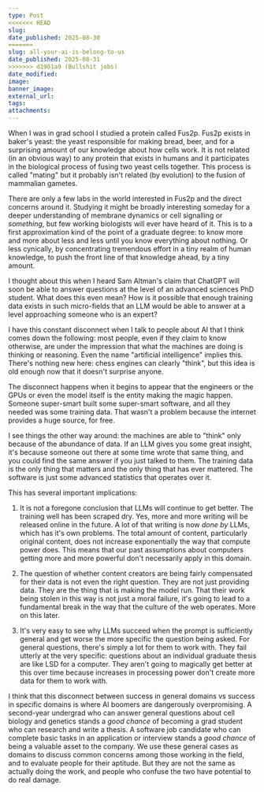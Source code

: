 ```yaml
---
type: Post
<<<<<<< HEAD
slug:
date_published: 2025-08-30
=======
slug: all-your-ai-is-belong-to-us
date_published: 2025-08-31
>>>>>>> d1961a9 (Bullshit jobs)
date_modified:
image:
banner_image:
external_url:
tags:
attachments:
---
```

When I was in grad school I studied a protein called Fus2p. Fus2p exists in baker's yeast: the yeast responsible for making bread, beer, and for a surprising amount of our knowledge about how cells work. It is not related (in an obvious way) to any protein that exists in humans and it participates in the biological process of fusing two yeast cells together. This process is called "mating" but it probably isn't related (by evolution) to the fusion of mammalian gametes.

There are only a few labs in the world interested in Fus2p and the direct concerns around it. Studying it might be broadly interesting someday for a deeper understanding of membrane dynamics or cell signalling or *something*, but few working biologists will ever have heard of it. This is to a first approximation kind of the point of a graduate degree: to know more and more about less and less until you know everything about nothing. Or less cynically, by concentrating tremendous effort in a tiny realm of human knowledge, to push the front line of that knowledge ahead, by a tiny amount.

I thought about this when I heard Sam Altman's claim that ChatGPT will soon be able to answer questions at the level of an advanced sciences PhD student. What does this even mean? How is it possible that enough training data exists in such micro-fields that an LLM would be able to answer at a level approaching someone who is an expert?

I have this constant disconnect when I talk to people about AI that I think comes down the following: most people, even if they claim to know otherwise, are under the impression that what the machines are doing is thinking or reasoning. Even the name "artificial intelligence" implies this. There's nothing new here: chess engines can clearly "think", but this idea is old enough now that it doesn't surprise anyone.

The disconnect happens when it begins to appear that the engineers or the GPUs or even the model itself is the entity making the magic happen. Someone super-smart built some super-smart software, and all they needed was some training data. That wasn't a problem because the internet provides a huge source, for free.

I see things the other way around: the machines are able to "think" only because of the abundance of data. If an LLM gives you some great insight, it's because someone out there at some time wrote that same thing, and you could find the same answer if you just talked to them. The training data is the only thing that matters and the only thing that has ever mattered. The software is just some advanced statistics that operates over it.

This has several important implications:

1. It is not a foregone conclusion that LLMs will continue to get better. The training well has been scraped dry. Yes, more and more writing will be released online in the future. A lot of that writing is now *done by* LLMs, which has it's own problems. The total amount of content, particularly original content, does not increase exponentially the way that compute power does. This means that our past assumptions about computers getting more and more powerful don't necessarily apply in this domain.

1. The question of whether content creators are being fairly compensated for their data is not even the right question. They are not just providing data. They are the thing that is making the model run. That their work being stolen in this way is not just a moral failure, it's going to lead to a fundamental break in the way that the culture of the web operates. More on this later.

2. It's very easy to see why LLMs succeed when the prompt is sufficiently general and get worse the more specific the question being asked. For general questions, there's simply a lot for them to work with. They fail utterly at the very specific: questions about an individual graduate thesis are like LSD for a computer. They aren't going to magically get better at this over time because increases in processing power don't create more data for them to work with.

I think that this disconnect between success in general domains vs success in specific domains is where AI boomers are dangerously overpromising. A second-year undergrad who can answer general questions about cell biology and genetics stands a *good chance* of becoming a grad student who can research and write a thesis. A software job candidate who can complete basic tasks in an application or interview stands a *good chance* of being a valuable asset to the company. We use these general cases as domains to discuss common concerns among those working in the field, and to evaluate people for their aptitude. But they are not the same as actually doing the work, and people who confuse the two have potential to do real damage.